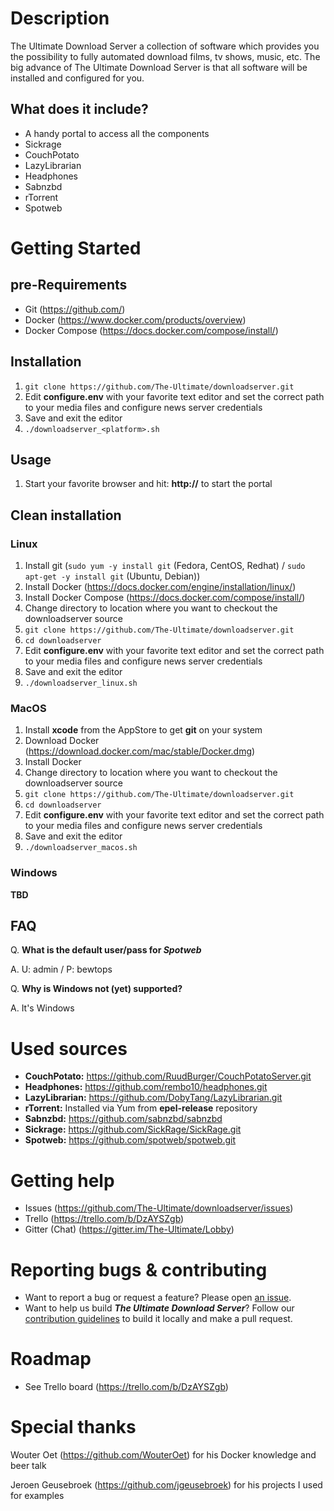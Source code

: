 # Description
The Ultimate Download Server a collection of software which provides you the possibility to fully automated download films, tv shows, music, etc. The big advance of The Ultimate Download Server is that all software will be installed and configured for you.

## What does it include?

* A handy portal to access all the components
* Sickrage
* CouchPotato
* LazyLibrarian
* Headphones
* Sabnzbd
* rTorrent
* Spotweb

# Getting Started
## pre-Requirements
* Git (https://github.com/)
* Docker (https://www.docker.com/products/overview)
* Docker Compose (https://docs.docker.com/compose/install/)

## Installation

1. `git clone https://github.com/The-Ultimate/downloadserver.git`
2. Edit **configure.env** with your favorite text editor and set the correct path to your media files and configure news server credentials
3. Save and exit the editor
4. `./downloadserver_<platform>.sh`

## Usage

1. Start your favorite browser and hit: **http://<dockerhost>** to start the portal

## Clean installation
### Linux

1. Install git (`sudo yum -y install git` (Fedora, CentOS, Redhat) / `sudo apt-get -y install git` (Ubuntu, Debian))
2. Install Docker (https://docs.docker.com/engine/installation/linux/)
3. Install Docker Compose (https://docs.docker.com/compose/install/)
4. Change directory to location where you want to checkout the downloadserver source
5. `git clone https://github.com/The-Ultimate/downloadserver.git`
6. `cd downloadserver`
7. Edit **configure.env** with your favorite text editor and set the correct path to your media files and configure news server credentials
8. Save and exit the editor
9. `./downloadserver_linux.sh`

### MacOS

1. Install **xcode** from the AppStore to get **git** on your system
2. Download Docker (https://download.docker.com/mac/stable/Docker.dmg)
3. Install Docker
4. Change directory to location where you want to checkout the downloadserver source
5. `git clone https://github.com/The-Ultimate/downloadserver.git`
6. `cd downloadserver`
7. Edit **configure.env** with your favorite text editor and set the correct path to your media files and configure news server credentials
8. Save and exit the editor
9. `./downloadserver_macos.sh`

### Windows

**TBD**

## FAQ
Q. **What is the default user/pass for _Spotweb_**

A. U: admin / P: bewtops


Q. **Why is Windows not (yet) supported?**

A. It's Windows

# Used sources

* **CouchPotato:** https://github.com/RuudBurger/CouchPotatoServer.git
* **Headphones:** https://github.com/rembo10/headphones.git
* **LazyLibrarian:** https://github.com/DobyTang/LazyLibrarian.git
* **rTorrent:** Installed via Yum from **epel-release** repository
* **Sabnzbd:** https://github.com/sabnzbd/sabnzbd
* **Sickrage:** https://github.com/SickRage/SickRage.git
* **Spotweb:** https://github.com/spotweb/spotweb.git

# Getting help

* Issues (https://github.com/The-Ultimate/downloadserver/issues)
* Trello (https://trello.com/b/DzAYSZgb)
* Gitter (Chat) (https://gitter.im/The-Ultimate/Lobby)

# Reporting bugs & contributing

* Want to report a bug or request a feature? Please open [an issue](https://github.com/The-Ultimate/downloadserver/issues/new).
* Want to help us build **_The Ultimate Download Server_**? Follow our [contribution guidelines](https://github.com/The-Ultimate/downloadserver/CONTRIBUTING) to build it locally and make a pull request.

# Roadmap

* See Trello board (https://trello.com/b/DzAYSZgb)

# Special thanks
Wouter Oet (https://github.com/WouterOet) for his Docker knowledge and beer talk

Jeroen Geusebroek (https://github.com/jgeusebroek) for his projects I used for examples

